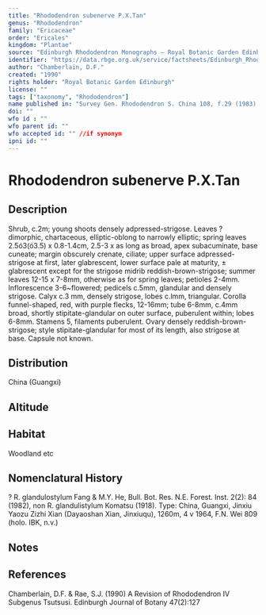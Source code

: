 ```yaml
---
title: "Rhododendron subenerve P.X.Tan"
genus: "Rhododendron"
family: "Ericaceae"
order: "Ericales"
kingdom: "Plantae"
source: "Edinburgh Rhododendron Monographs – Royal Botanic Garden Edinburgh"
identifier: "https://data.rbge.org.uk/service/factsheets/Edinburgh_Rhododendron_Monographs.xhtml"
author: "Chamberlain, D.F."
created: "1990"
rights holder: "Royal Botanic Garden Edinburgh"
license: ""
tags: ["taxonomy", "Rhododendron"]
name published in: "Survey Gen. Rhododendron S. China 108, f.29 (1983) & Guihaia 3,3: 180 (1983)"
doi: ""
wfo id : ""
wfo parent id: ""
wfo accepted id: "" //if synonym                      
ipni id: ""
---
```


                       

# Rhododendron subenerve P.X.Tan

## Description
Shrub, c.2m; young shoots densely adpressed-strigose. Leaves ? dimorphic, chartaceous, elliptic-oblong to narrowly elliptic; spring leaves 2.5ó3(ó3.5) x 0.8-1.4cm, 2.5-3 x as long as broad, apex subacuminate, base cuneate; margin obscurely crenate, ciliate; upper surface adpressed-strigose at first, later glabrescent, lower surface pale at maturity, ± glabrescent except for the strigose midrib reddish-brown-strigose; summer leaves 12-15 x 7-8mm, otherwise as for spring leaves; petioles 2-4mm. Inflorescence 3-6~flowered; pedicels c.5mm, glandular and densely strigose. Calyx c.3 mm, densely strigose, lobes c.lmm, triangular. Corolla funnel-shaped, red, with purple flecks, 12-16mm; tube 6-8mm, c.4mm broad, shortly stipitate-glandular on outer surface, puberulent within; lobes 6-8mm. Stamens 5, filaments puberulent. Ovary densely reddish-brown-strigose; style stipitate-glandular for most of its length, also strigose at base. Capsule not known.

## Distribution
China (Guangxi)

## Altitude


## Habitat
Woodland etc

## Nomenclatural History
? R. glandulostylum Fang & M.Y. He, Bull. Bot. Res. N.E. Forest. Inst. 2(2): 84 (1982), non R. glandulistylum Komatsu (1918). Type: China, Guangxi, Jinxiu Yaozu Zizhi Xian (Dayaoshan Xian, Jinxiuqu), 1260m, 4 v 1964, F.N. Wei 809 (holo. IBK, n.v.)
                       
## Notes


## References

Chamberlain, D.F. & Rae, S.J. (1990) A Revision of Rhododendron IV Subgenus Tsutsusi. Edinburgh Journal of Botany 47(2):127
